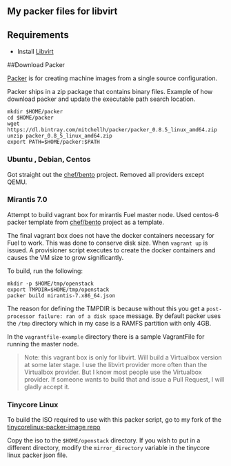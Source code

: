 ## My packer files for libvirt

## Requirements
* Install [Libvirt](http://libvirt.org)

##Download Packer

[Packer](http://www.packer.io/docs/builders/qemu.html) is for creating machine images from a single source configuration.

Packer ships in a zip package that contains binary files. Example of how
download packer and update the executable path search location.

```
mkdir $HOME/packer
cd $HOME/packer
wget https://dl.bintray.com/mitchellh/packer/packer_0.8.5_linux_amd64.zip
unzip packer_0.8_5_linux_amd64.zip
export PATH=$HOME/packer:$PATH
```


### Ubuntu , Debian, Centos

Got straight out the [chef/bento](http://github.com/chef/bento) project. Removed
all providers except QEMU.

### Mirantis 7.0

Attempt to build vagrant box for mirantis Fuel master node. Used centos-6 packer
template from [chef/bento](http://github.com/chef/bento) project as a template.

The final vagrant box does not have the docker containers necessary for Fuel to
work. This was done to conserve disk size. When ``vagrant up`` is issued. A
provisioner script executes to create the docker containers and causes the VM
size to grow significantly.

To build, run the following:
```
mkdir -p $HOME/tmp/openstack
export TMPDIR=$HOME/tmp/openstack
packer build mirantis-7.x86_64.json
```

The reason for defining the TMPDIR is because without this you get a
``post-processor failure: ran of a disk space`` message. By default packer uses
the ``/tmp`` directory which in my case is a RAMFS partition with only 4GB.

In the ``vagrantfile-example`` directory there is a sample VagrantFile for
running the master node.

> Note: this vagrant box is only for libvirt. Will build a Virtualbox version at
> some later stage. I use the libvirt provider more often than the Virtualbox
> provider. But I know most people use the Virtualbox provider. If someone wants
> to build that and issue a Pull Request, I will gladly accept it.

### Tinycore Linux

To build the ISO required to use with this packer script, go to my fork
of the [tinycorelinux-packer-image repo](https://github.com:linuxsimba/tinycorelinux-packer-image)

Copy the iso to the ``$HOME/openstack`` directory. If you wish to put in a
different directory, modify the ``mirror_directory`` variable in the tinycore
linux packer json file.
